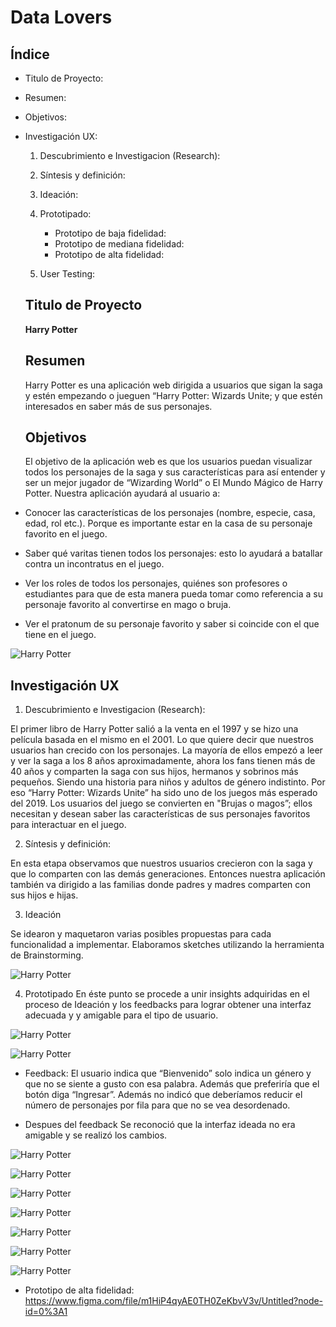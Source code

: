 # Data Lovers

## Índice

* Titulo de Proyecto:
* Resumen:
* Objetivos:
* Investigación UX:

    1. Descubrimiento e Investigacion (Research):
    2. Síntesis y definición:
    3. Ideación:
    4. Prototipado:
     
       * Prototipo de baja fidelidad:
       * Prototipo de mediana fidelidad:
       * Prototipo de alta fidelidad:


    5. User Testing:

  ## Titulo de Proyecto
  **Harry Potter**

  ## Resumen
  Harry Potter es una aplicación web dirigida a usuarios que sigan la saga y estén empezando o jueguen “Harry Potter: Wizards Unite; y que estén interesados en saber más de sus personajes.

  ## Objetivos

  El objetivo de la aplicación web es que los usuarios puedan visualizar todos los personajes de la saga y sus características para así entender y ser un mejor jugador de “Wizarding World” o El Mundo Mágico de Harry Potter. 
  Nuestra aplicación ayudará al usuario a:
* Conocer las características de los personajes (nombre, especie, casa, edad, rol etc.). Porque es importante estar en la casa de su personaje favorito en el juego.
*	Saber qué varitas tienen todos los personajes: esto lo ayudará a batallar contra un incontratus en el juego.
* Ver los roles de todos los personajes, quiénes son profesores o estudiantes para que de esta manera pueda tomar como referencia a su personaje favorito al convertirse en mago o bruja.
* Ver el pratonum de su personaje favorito y saber si coincide con el que tiene en el juego.

![Harry Potter](./src/image/final.jpg)

## Investigación UX
1. Descubrimiento e Investigacion (Research):

El primer libro de Harry Potter salió a la venta en el 1997 y se hizo una película basada en el mismo en el 2001. Lo que quiere decir que nuestros usuarios han crecido con los personajes. La mayoría de ellos empezó a leer y ver la saga a los 8 años aproximadamente, ahora los fans tienen más de 40 años y comparten la saga con sus hijos, hermanos y sobrinos más pequeños. Siendo una historia para niños y adultos de género indistinto. Por eso “Harry Potter: Wizards Unite” ha sido uno de los juegos más esperado del 2019.
 Los usuarios del juego se convierten en "Brujas o magos”; ellos necesitan y desean saber las características de sus personajes favoritos para interactuar en el juego.

2. Síntesis y definición: 

En esta etapa observamos que nuestros usuarios crecieron con la saga y que lo comparten con las demás generaciones. Entonces nuestra aplicación también va dirigido a las familias donde padres y madres comparten con sus hijos e hijas. 

3.	Ideación

Se idearon y maquetaron varias posibles propuestas para cada funcionalidad a implementar. Elaboramos sketches utilizando la herramienta de Brainstorming.

![Harry Potter](./src/image/sketching.jpg)

4.	Prototipado
En éste punto se procede a unir insights adquiridas en el proceso de Ideación y los feedbacks para lograr obtener una interfaz adecuada y y amigable para el tipo de usuario.

![Harry Potter](./src/image/portada.jpg)

![Harry Potter](./src/image/prototipo.jpg)

* Feedback:
El usuario indica que “Bienvenido” solo indica un género y que no se siente a gusto con esa palabra. Además que preferiría que el botón diga “Ingresar”.
Además no indicó que deberíamos reducir el número de personajes por fila para que no se vea desordenado.

*	Despues del feedback
Se reconoció que la interfaz ideada no era amigable y se realizó los cambios. 

![Harry Potter](./src/image/portada2.jpeg)

![Harry Potter](./src/image/prototipo11.jpeg)

![Harry Potter](./src/image/prototipo1.jpg)

![Harry Potter](./src/image/prototipo3.jpg)

![Harry Potter](./src/image/prototipo3.jpg)

![Harry Potter](./src/image/respon1.jpg)

![Harry Potter](./src/image/respon2.jpg)

* Prototipo de alta fidelidad:
https://www.figma.com/file/m1HiP4qyAE0TH0ZeKbvV3v/Untitled?node-id=0%3A1